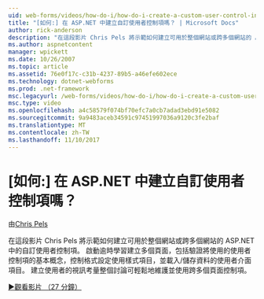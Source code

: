 ```yaml
---
uid: web-forms/videos/how-do-i/how-do-i-create-a-custom-user-control-in-aspnet
title: "[如何:] 在 ASP.NET 中建立自訂使用者控制項嗎？ | Microsoft Docs"
author: rick-anderson
description: "在這段影片 Chris Pels 將示範如何建立可用於整個網站或跨多個網站的 ASP.NET 中的自訂使用者控制項。 Sta..."
ms.author: aspnetcontent
manager: wpickett
ms.date: 10/26/2007
ms.topic: article
ms.assetid: 76e0f17c-c31b-4237-89b5-a46efe602ece
ms.technology: dotnet-webforms
ms.prod: .net-framework
msc.legacyurl: /web-forms/videos/how-do-i/how-do-i-create-a-custom-user-control-in-aspnet
msc.type: video
ms.openlocfilehash: a4c58579f074bf70efc7a0cb7adad3ebd91e5082
ms.sourcegitcommit: 9a9483aceb34591c97451997036a9120c3fe2baf
ms.translationtype: MT
ms.contentlocale: zh-TW
ms.lasthandoff: 11/10/2017
---
```

<a name="how-do-i--create-a-custom-user-control-in-aspnet"></a>[如何:] 在 ASP.NET 中建立自訂使用者控制項嗎？
====================
由[Chris Pels](https://twitter.com/chrispels)

在這段影片 Chris Pels 將示範如何建立可用於整個網站或跨多個網站的 ASP.NET 中的自訂使用者控制項。 啟動逾時學習建立多個頁面，包括驗證將使用的使用者控制項的基本概念，控制格式設定使用樣式項目，並載入/儲存資料的使用者介面項目。 建立使用者的視訊考量整個討論可輕鬆地維護並使用跨多個頁面控制項。

[&#9654;觀看影片 （27 分鐘）](https://channel9.msdn.com/Blogs/ASP-NET-Site-Videos/how-do-i-create-a-custom-user-control-in-aspnet)

